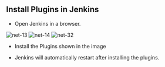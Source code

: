 ## Install Plugins in Jenkins

- Open Jenkins in a browser.

![net-13](https://github.com/mathesh-me/ci-cd-dotnet-app-deployment/assets/144098846/a593f217-fe36-4b3f-91d2-7b25148b8971)
![net-14](https://github.com/mathesh-me/ci-cd-dotnet-app-deployment/assets/144098846/6848eab8-9eec-4c71-b291-0bfe74b7076f)
![net-32](https://github.com/mathesh-me/ci-cd-dotnet-app-deployment/assets/144098846/bd444c1c-28a5-46e7-aa3e-7df71557a4a6)


- Install the Plugins shown in the image

- Jenkins will automatically restart after installing the plugins.
